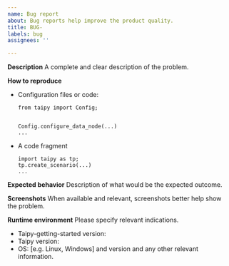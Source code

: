 ```yaml
---
name: Bug report
about: Bug reports help improve the product quality.
title: BUG-
labels: bug
assignees: ''

---
```


**Description**
A complete and clear description of the problem.

**How to reproduce**

- Configuration files or code:
    ```
    from taipy import Config;


    Config.configure_data_node(...)
    ...
    ```
- A code fragment
    ```
    import taipy as tp;
    tp.create_scenario(...)
    ...
    ```

**Expected behavior**
Description of what would be the expected outcome.

**Screenshots**
When available and relevant, screenshots better help show the problem.

**Runtime environment**
Please specify relevant indications.
 - Taipy-getting-started version:
 - Taipy version:
 - OS: [e.g. Linux, Windows] and version
and any other relevant information.
